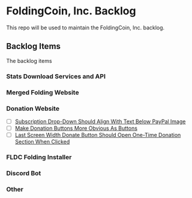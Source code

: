 # FoldingCoin, Inc. Backlog

This repo will be used to maintain the FoldingCoin, Inc. backlog.

## Backlog Items

The backlog items

### Stats Download Services and API

### Merged Folding Website

### Donation Website

- [ ] [Subscription Drop-Down Should Align With Text Below PayPal Image](DonationWebsite/1.md)
- [ ] [Make Donation Buttons More Obvious As Buttons](DonationWebsite/2.md)
- [ ] [Last Screen Width Donate Button Should Open One-Time Donation Section When Clicked](DonationWebsite/3.md)

### FLDC Folding Installer

### Discord Bot

### Other